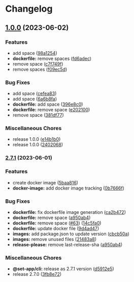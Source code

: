 # Changelog

## [1.0.0](https://github.com/Frankeo/set-app/compare/v2.7.1...v1.0.0) (2023-06-02)


### Features

* add space ([98a1254](https://github.com/Frankeo/set-app/commit/98a12541c9c52770e650d1ee930168e13421aa0f))
* **dockerfile:** remove spaces ([fd6adec](https://github.com/Frankeo/set-app/commit/fd6adecf655e2517b53aed7fad761de79d112a2b))
* remove space ([c7f749f](https://github.com/Frankeo/set-app/commit/c7f749fc6b474cccc1d881555760ba584450000a))
* remove spaces ([f09ec5d](https://github.com/Frankeo/set-app/commit/f09ec5d6873f95004ae89b939731165dc203ebb3))


### Bug Fixes

* add space ([cefea83](https://github.com/Frankeo/set-app/commit/cefea839582c43959083c7d2f45fac805c6f86c5))
* add space ([6a6b8fa](https://github.com/Frankeo/set-app/commit/6a6b8faf38e0bec34d5a8400d43e5be8541b5967))
* **dockerfile:** add space ([396e8c0](https://github.com/Frankeo/set-app/commit/396e8c0e045552199d60c814b2b6d886f651aa4c))
* **dockerfile:** remove space ([e202100](https://github.com/Frankeo/set-app/commit/e202100e4ce634897d8bd2faaa80ab27e8c019e9))
* remove space ([381df77](https://github.com/Frankeo/set-app/commit/381df7781c9b8ffbc761859061cf35508a1e3be7))


### Miscellaneous Chores

* release 1.0.0 ([e14b1b0](https://github.com/Frankeo/set-app/commit/e14b1b0414180d13cd6dea2f46b36a8c79d547fe))
* release 1.0.0 ([2402068](https://github.com/Frankeo/set-app/commit/240206851f45de35e4cb8ff4fbc92146007b4bdf))

### [2.7.1](https://github.com/Frankeo/set-app/compare/v1.0.0...v2.7.1) (2023-06-01)


### Features

* create docker image ([5baa816](https://github.com/Frankeo/set-app/commit/5baa816d515a46a555294fe978d82dda5c01dccf))
* **docker-image:** add docker image tracking ([0b7666f](https://github.com/Frankeo/set-app/commit/0b7666f90730393d5229e4769aa03e82847156f3))


### Bug Fixes

* **dockerfile:** fix dockerfile image generation ([ca2b472](https://github.com/Frankeo/set-app/commit/ca2b472facee141b8e9d2bfc57265c1f43a71b78))
* **dockerfile:** remove space ([a950ab4](https://github.com/Frankeo/set-app/commit/a950ab4477acfbdbf18f5b340fc0492bb35b17f5))
* **dockerfile:** remove space ([#63](https://github.com/Frankeo/set-app/issues/63)) ([14c5fa0](https://github.com/Frankeo/set-app/commit/14c5fa0b7379358822ca854815d91a6eef035c8e))
* **dockerfile:** update docker file ([9d4ad47](https://github.com/Frankeo/set-app/commit/9d4ad47ac85078458d73eb1347f7abe0a2a79796))
* **images:** add package.json to update version ([cbcb50a](https://github.com/Frankeo/set-app/commit/cbcb50a3b0c44774e4ab7556f33c7f3a88bd81cf))
* **images:** remove unused files ([21483a8](https://github.com/Frankeo/set-app/commit/21483a8a43d05163e5f512d2714c935304b07f13))
* **release-please:** remove last-release-sha ([a950ab4](https://github.com/Frankeo/set-app/commit/a950ab4477acfbdbf18f5b340fc0492bb35b17f5))


### Miscellaneous Chores

* **@set-app/cli:** release as 2.7.1 version ([d5912e5](https://github.com/Frankeo/set-app/commit/d5912e5e3b3a607dfd601f9e07afc9f315fdfa8b))
* release 2.7.0 ([3fb8e72](https://github.com/Frankeo/set-app/commit/3fb8e725970ca2b224753d3cbd25dc08103a47bd))

